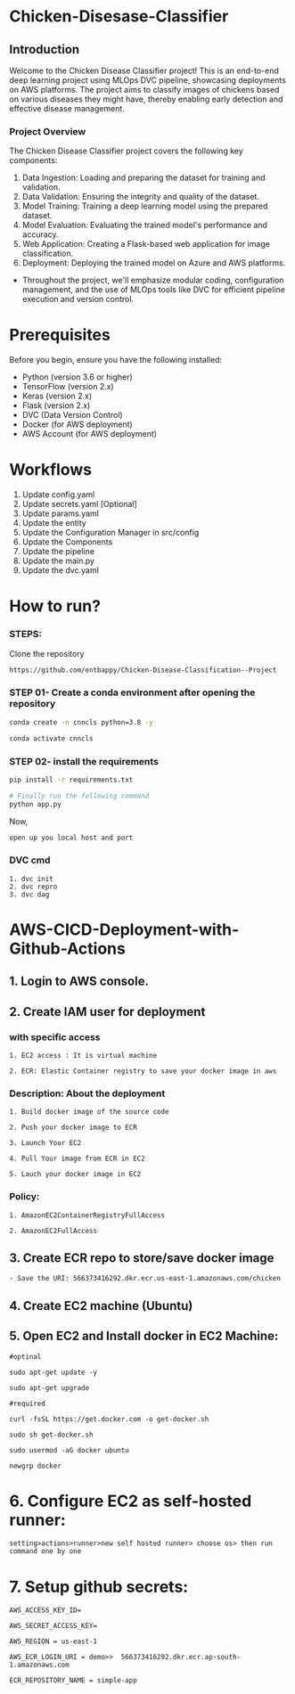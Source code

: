 # Chicken-Disesase-Classifier

## Introduction

Welcome to the Chicken Disease Classifier project! This is an end-to-end deep learning project using MLOps DVC pipeline, showcasing deployments on AWS platforms. The project aims to classify images of chickens based on various diseases they might have, thereby enabling early detection and effective disease management.

### Project Overview

The Chicken Disease Classifier project covers the following key components:

1. Data Ingestion: Loading and preparing the dataset for training and validation.
2. Data Validation: Ensuring the integrity and quality of the dataset.
3. Model Training: Training a deep learning model using the prepared dataset.
4. Model Evaluation: Evaluating the trained model's performance and accuracy.
5. Web Application: Creating a Flask-based web application for image classification.
6. Deployment: Deploying the trained model on Azure and AWS platforms.

- Throughout the project, we'll emphasize modular coding, configuration management, and the use of MLOps tools like DVC for efficient pipeline execution and version control.

# Prerequisites

Before you begin, ensure you have the following installed:

- Python (version 3.6 or higher)
- TensorFlow (version 2.x)
- Keras (version 2.x)
- Flask (version 2.x)
- DVC (Data Version Control)
- Docker (for AWS deployment)
- AWS Account (for AWS deployment)

# Workflows

1. Update config.yaml
2. Update secrets.yaml [Optional]
3. Update params.yaml
4. Update the entity
5. Update the Configuration Manager in src/config
6. Update the Components
7. Update the pipeline
8. Update the main.py
9. Update the dvc.yaml

# How to run?

### STEPS:

Clone the repository

```bash
https://github.com/entbappy/Chicken-Disease-Classification--Project
```

### STEP 01- Create a conda environment after opening the repository

```bash
conda create -n cnncls python=3.8 -y
```

```bash
conda activate cnncls
```

### STEP 02- install the requirements

```bash
pip install -r requirements.txt
```

```bash
# Finally run the following command
python app.py
```

Now,

```bash
open up you local host and port
```

### DVC cmd

```
1. dvc init
2. dvc repro
3. dvc dag
```

# AWS-CICD-Deployment-with-Github-Actions

## 1. Login to AWS console.

## 2. Create IAM user for deployment

### with specific access

    1. EC2 access : It is virtual machine

    2. ECR: Elastic Container registry to save your docker image in aws

### Description: About the deployment

    1. Build docker image of the source code

    2. Push your docker image to ECR

    3. Launch Your EC2

    4. Pull Your image from ECR in EC2

    5. Lauch your docker image in EC2

### Policy:

    1. AmazonEC2ContainerRegistryFullAccess

    2. AmazonEC2FullAccess

## 3. Create ECR repo to store/save docker image

    - Save the URI: 566373416292.dkr.ecr.us-east-1.amazonaws.com/chicken

## 4. Create EC2 machine (Ubuntu)

## 5. Open EC2 and Install docker in EC2 Machine:

    #optinal

    sudo apt-get update -y

    sudo apt-get upgrade

    #required

    curl -fsSL https://get.docker.com -o get-docker.sh

    sudo sh get-docker.sh

    sudo usermod -aG docker ubuntu

    newgrp docker

# 6. Configure EC2 as self-hosted runner:

    setting>actions>runner>new self hosted runner> choose os> then run command one by one

# 7. Setup github secrets:

    AWS_ACCESS_KEY_ID=

    AWS_SECRET_ACCESS_KEY=

    AWS_REGION = us-east-1

    AWS_ECR_LOGIN_URI = demo>>  566373416292.dkr.ecr.ap-south-1.amazonaws.com

    ECR_REPOSITORY_NAME = simple-app
